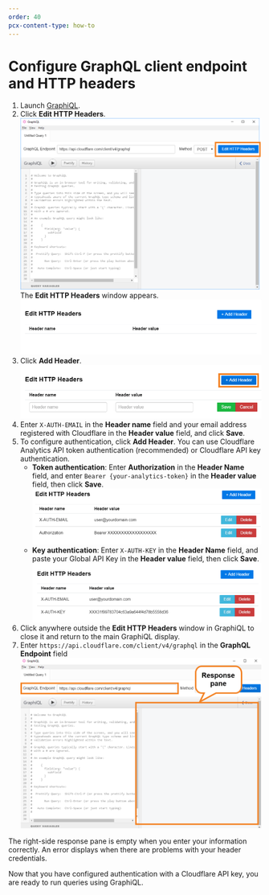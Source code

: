 ```yaml
---
order: 40
pcx-content-type: how-to
---
```


# Configure GraphQL client endpoint and HTTP headers

1.  Launch [GraphiQL](https://electronjs.org/apps/graphiql).
2.  Click **Edit HTTP Headers**.
    ![Click Edit HTTP Headers](../../../static/images/GraphiQL-edit-http-headers.png)
    The **Edit HTTP Headers** window appears.
    ![Edit HTTP Headers Window](../../../static/images/GraphiQL-edit-http-headers-window.png)
3.  Click **Add Header**.
    ![Click Add Header](../../../static/images/GraphiQL-add-header.png)
4.  Enter `X-AUTH-EMAIL` in the **Header name** field and your email address registered with Cloudflare in the **Header value** field, and click **Save**.
5.  To configure authentication, click **Add Header**. You can use Cloudflare Analytics API token authentication (recommended) or Cloudflare API key authentication.
    *   **Token authentication**:
        Enter **Authorization** in the **Header Name** field, and enter `Bearer {your-analytics-token}` in the **Header value** field, then click **Save**.
        ![HTTP Headers](../../../static/images/GraphiQL-edit-http-headers-token.png)
    *   **Key authentication**:
        Enter `X-AUTH-KEY` in the **Header Name** field, and paste your Global API Key in the **Header value** field, then click **Save**.
        ![HTTP Headers](../../../static/images/GraphiQL-edit-http-headers-complete.png)
6.  Click anywhere outside the **Edit HTTP Headers** window in GraphiQL to close it and return to the main GraphiQL display.
7.  Enter `https://api.cloudflare.com/client/v4/graphql` in the **GraphQL Endpoint** field
    ![Edit GraphQL Endpoint](../../../static/images/GraphiQL-response-pane.png)

<Aside type='note' header='Note'>

The right-side response pane is empty when you enter your information correctly. An error displays when there are problems with your header credentials.

</Aside>

Now that you have configured authentication with a Cloudflare API key, you are ready to run queries using GraphiQL.
